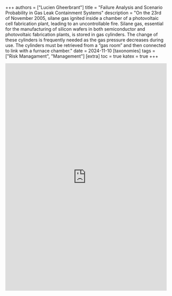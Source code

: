 +++
authors = ["Lucien Gheerbrant"]
title = "Failure Analysis and Scenario Probability in Gas Leak Containment Systems"
description = "On the 23rd of November 2005, silane gas ignited inside a chamber of a photovoltaic cell fabrication plant, leading to an uncontrollable fire. Silane gas, essential for the manufacturing of silicon wafers in both semiconductor and photovoltaic fabrication plants, is stored in gas cylinders. The change of these cylinders is frequently needed as the gas pressure decreases during use. The cylinders must be retrieved from a “gas room” and then connected to link with a furnace chamber."
date = 2024-11-10
[taxonomies]
tags = ["Risk Managament", "Management"]
[extra]
toc = true
katex = true
+++

<div style="position: relative; width: 100%; height: 0; padding-bottom: 141.4%;">
  <iframe
    src="https://mozilla.github.io/pdf.js/web/viewer.html?file=https://luciengheerbrant.com/portfolio/risk-management/Assessment-3B-Lucien-Gheerbrant_redacted.pdf"
    style="position: absolute; width: 100%; height: 100%; border: none;"
    allowfullscreen
    webkitallowfullscreen>
  </iframe>
</div>